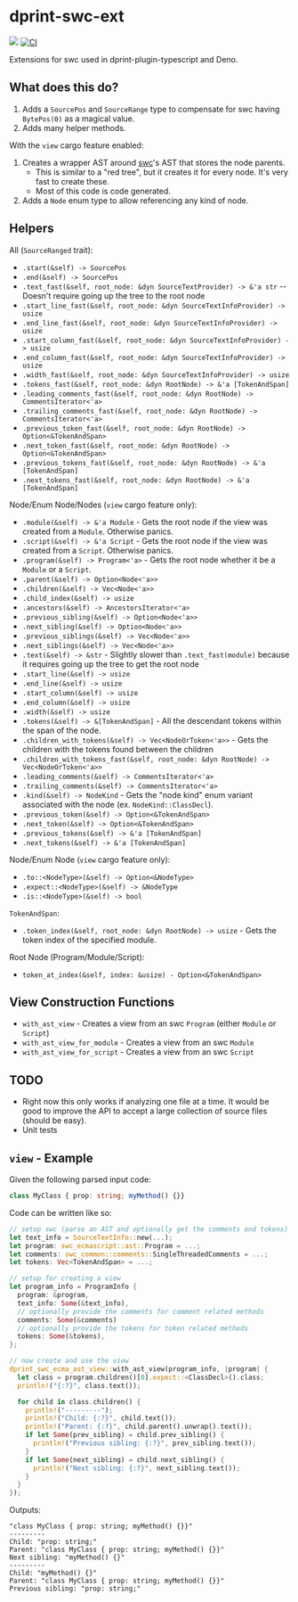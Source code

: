 # dprint-swc-ext

[![](https://img.shields.io/crates/v/dprint-swc-ext.svg)](https://crates.io/crates/dprint-swc-ext) [![CI](https://github.com/dprint/dprint-swc-ext/workflows/CI/badge.svg)](https://github.com/dprint/dprint-swc-ext/actions?query=workflow%3ACI)

Extensions for swc used in dprint-plugin-typescript and Deno.

## What does this do?

1. Adds a `SourcePos` and `SourceRange` type to compensate for swc having `BytePos(0)` as a magical value.
1. Adds many helper methods.

With the `view` cargo feature enabled:

1. Creates a wrapper AST around [swc](https://github.com/swc-project/swc)'s AST that stores the node parents.
   - This is similar to a "red tree", but it creates it for every node. It's very fast to create these.
   - Most of this code is code generated.
1. Adds a `Node` enum type to allow referencing any kind of node.

## Helpers

All (`SourceRanged` trait):

- `.start(&self) -> SourcePos`
- `.end(&self) -> SourcePos`
- `.text_fast(&self, root_node: &dyn SourceTextProvider) -> &'a str` -- Doesn't require going up the tree to the root node
- `.start_line_fast(&self, root_node: &dyn SourceTextInfoProvider) -> usize`
- `.end_line_fast(&self, root_node: &dyn SourceTextInfoProvider) -> usize`
- `.start_column_fast(&self, root_node: &dyn SourceTextInfoProvider) -> usize`
- `.end_column_fast(&self, root_node: &dyn SourceTextInfoProvider) -> usize`
- `.width_fast(&self, root_node: &dyn SourceTextInfoProvider) -> usize`
- `.tokens_fast(&self, root_node: &dyn RootNode) -> &'a [TokenAndSpan]`
- `.leading_comments_fast(&self, root_node: &dyn RootNode) -> CommentsIterator<'a>`
- `.trailing_comments_fast(&self, root_node: &dyn RootNode) -> CommentsIterator<'a>`
- `.previous_token_fast(&self, root_node: &dyn RootNode) -> Option<&TokenAndSpan>`
- `.next_token_fast(&self, root_node: &dyn RootNode) -> Option<&TokenAndSpan>`
- `.previous_tokens_fast(&self, root_node: &dyn RootNode) -> &'a [TokenAndSpan]`
- `.next_tokens_fast(&self, root_node: &dyn RootNode) -> &'a [TokenAndSpan]`

Node/Enum Node/Nodes (`view` cargo feature only):

- `.module(&self) -> &'a Module` - Gets the root node if the view was created from a `Module`. Otherwise panics.
- `.script(&self) -> &'a Script` - Gets the root node if the view was created from a `Script`. Otherwise panics.
- `.program(&self) -> Program<'a>` - Gets the root node whether it be a `Module` or a `Script`.
- `.parent(&self) -> Option<Node<'a>>`
- `.children(&self) -> Vec<Node<'a>>`
- `.child_index(&self) -> usize`
- `.ancestors(&self) -> AncestorsIterator<'a>`
- `.previous_sibling(&self) -> Option<Node<'a>>`
- `.next_sibling(&self) -> Option<Node<'a>>`
- `.previous_siblings(&self) -> Vec<Node<'a>>`
- `.next_siblings(&self) -> Vec<Node<'a>>`
- `.text(&self) -> &str` - Slightly slower than `.text_fast(module)` because it requires going up the tree to get the root node
- `.start_line(&self) -> usize`
- `.end_line(&self) -> usize`
- `.start_column(&self) -> usize`
- `.end_column(&self) -> usize`
- `.width(&self) -> usize`
- `.tokens(&self) -> &[TokenAndSpan]` - All the descendant tokens within the span of the node.
- `.children_with_tokens(&self) -> Vec<NodeOrToken<'a>>` - Gets the children with the tokens found between the children
- `.children_with_tokens_fast(&self, root_node: &dyn RootNode) -> Vec<NodeOrToken<'a>>`
- `.leading_comments(&self) -> CommentsIterator<'a>`
- `.trailing_comments(&self) -> CommentsIterator<'a>`
- `.kind(&self) -> NodeKind` - Gets the "node kind" enum variant associated with the node (ex. `NodeKind::ClassDecl`).
- `.previous_token(&self) -> Option<&TokenAndSpan>`
- `.next_token(&self) -> Option<&TokenAndSpan>`
- `.previous_tokens(&self) -> &'a [TokenAndSpan]`
- `.next_tokens(&self) -> &'a [TokenAndSpan]`

Node/Enum Node (`view` cargo feature only):

- `.to::<NodeType>(&self) -> Option<&NodeType>`
- `.expect::<NodeType>(&self) -> &NodeType`
- `.is::<NodeType>(&self) -> bool`

`TokenAndSpan`:

- `.token_index(&self, root_node: &dyn RootNode) -> usize` - Gets the token index of the specified module.

Root Node (Program/Module/Script):

- `token_at_index(&self, index: &usize) - Option<&TokenAndSpan>`

## View Construction Functions

- `with_ast_view` - Creates a view from an swc `Program` (either `Module` or `Script`)
- `with_ast_view_for_module` - Creates a view from an swc `Module`
- `with_ast_view_for_script` - Creates a view from an swc `Script`

## TODO

- Right now this only works if analyzing one file at a time. It would be good to improve the API to accept a large
  collection of source files (should be easy).
- Unit tests

## `view` - Example

Given the following parsed input code:

<!-- dprint-ignore -->
```ts
class MyClass { prop: string; myMethod() {}}
```

Code can be written like so:

```rust
// setup swc (parse an AST and optionally get the comments and tokens)
let text_info = SourceTextInfo::new(...);
let program: swc_ecmascript::ast::Program = ...;
let comments: swc_common::comments::SingleThreadedComments = ...;
let tokens: Vec<TokenAndSpan> = ...;

// setup for creating a view
let program_info = ProgramInfo {
  program: &program,
  text_info: Some(&text_info),
  // optionally provide the comments for comment related methods
  comments: Some(&comments)
  // optionally provide the tokens for token related methods
  tokens: Some(&tokens),
};

// now create and use the view
dprint_swc_ecma_ast_view::with_ast_view(program_info, |program| {
  let class = program.children()[0].expect::<ClassDecl>().class;
  println!("{:?}", class.text());

  for child in class.children() {
    println!("---------");
    println!("Child: {:?}", child.text());
    println!("Parent: {:?}", child.parent().unwrap().text());
    if let Some(prev_sibling) = child.prev_sibling() {
      println!("Previous sibling: {:?}", prev_sibling.text());
    }
    if let Some(next_sibling) = child.next_sibling() {
      println!("Next sibling: {:?}", next_sibling.text());
    }
  }
});
```

Outputs:

```
"class MyClass { prop: string; myMethod() {}}"
---------
Child: "prop: string;"
Parent: "class MyClass { prop: string; myMethod() {}}"
Next sibling: "myMethod() {}"
---------
Child: "myMethod() {}"
Parent: "class MyClass { prop: string; myMethod() {}}"
Previous sibling: "prop: string;"
```
